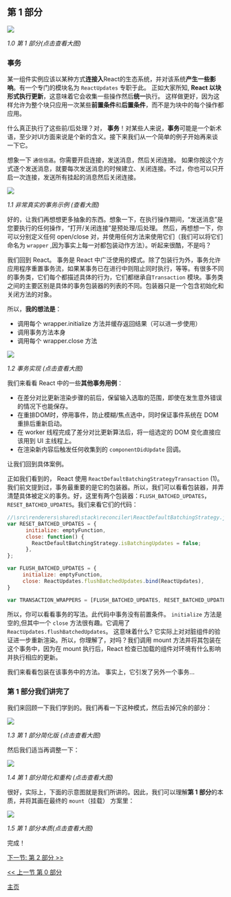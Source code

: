 ## 第 1 部分

[![](https://rawgit.com/Bogdan-Lyashenko/Under-the-hood-ReactJS/master/stack/images/1/part-1.svg)](https://rawgit.com/Bogdan-Lyashenko/Under-the-hood-ReactJS/master/stack/images/1/part-1.svg)

<em>1.0 第 1 部分(点击查看大图)</em>

### 事务

某一组件实例应该以某种方式**连接入**React的生态系统，并对该系统**产生一些影响**。有一个专门的模块名为 `ReactUpdates` 专职于此。 正如大家所知, **React 以块形式执行更新**，这意味着它会收集一些操作然后**统一**执行。
这样做更好，因为这样允许为整个块只应用一次某些**前置条件**和**后置条件**，而不是为块中的每个操作都应用。


什么真正执行了这些前/后处理？对， **事务**！对某些人来说，**事务**可能是一个新术语，至少对UI方面来说是个新的含义。接下来我们从一个简单的例子开始再来谈一下它。

想象一下 `通信信道`。你需要开启连接，发送消息，然后关闭连接。 如果你按这个方式逐个发送消息，就要每次发送消息的时候建立、关闭连接。不过，你也可以只开启一次连接，发送所有挂起的消息然后关闭连接。


[![](https://rawgit.com/Bogdan-Lyashenko/Under-the-hood-ReactJS/master/stack/images/1/communication-channel.svg)](https://rawgit.com/Bogdan-Lyashenko/Under-the-hood-ReactJS/master/stack/images/1/communication-channel.svg)

<em>1.1 非常真实的事务示例 (查看大图)</em>

好的，让我们再想想更多抽象的东西。想象一下，在执行操作期间，“发送消息”是您要执行的任何操作，“打开/关闭连接”是预处理/后处理。 然后，再想想一下，你可以分别定义任何 open/close 对，并使用任何方法来使用它们（我们可以将它们命名为 `wrapper` ,因为事实上每一对都包装动作方法）。听起来很酷，不是吗？

我们回到 React。 事务是 React 中广泛使用的模式。除了包装行为外，事务允许应用程序重置事务流，如果某事务已在进行中则阻止同时执行，等等。有很多不同的事务类，它们每个都描述具体的行为，它们都继承自`Transaction` 模块。事务类之间的主要区别是具体的事务包装器的列表的不同。包装器只是一个包含初始化和关闭方法的对象。

所以，**我的想法是**：
* 调用每个 wrapper.initialize 方法并缓存返回结果（可以进一步使用）
* 调用事务方法本身
* 调用每个 wrapper.close 方法

[![](https://rawgit.com/Bogdan-Lyashenko/Under-the-hood-ReactJS/master/stack/images/1/transaction.svg)](https://rawgit.com/Bogdan-Lyashenko/Under-the-hood-ReactJS/master/stack/images/1/transaction.svg)

<em>1.2 事务实现 (点击查看大图)</em>

我们来看看 React 中的一些**其他事务用例**：
* 在差分对比更新渲染步骤的前后，保留输入选取的范围，即使在发生意外错误的情况下也能保存。
* 在重排DOM时，停用事件，防止模糊/焦点选中，同时保证事件系统在 DOM 重排后重新启动。
* 在 worker 线程完成了差分对比更新算法后，将一组选定的 DOM 变化直接应该用到 UI 主线程上。
* 在渲染新内容后触发任何收集到的 `componentDidUpdate` 回调。

让我们回到具体案例。

正如我们看到的， React 使用  `ReactDefaultBatchingStrategyTransaction` (1)。我们前文提到过，事务最重要的是它的包装器。所以，我们可以看看包装器，并弄清楚具体被定义的事务。好，这里有两个包装器：`FLUSH_BATCHED_UPDATES`，`RESET_BATCHED_UPDATES`。我们来看它们的代码：

```javascript
//\src\renderers\shared\stack\reconciler\ReactDefaultBatchingStrategy.js#19
var RESET_BATCHED_UPDATES = {
	  initialize: emptyFunction,
	  close: function() {
		ReactDefaultBatchingStrategy.isBatchingUpdates = false;
	  },
};

var FLUSH_BATCHED_UPDATES = {
	 initialize: emptyFunction,
	 close: ReactUpdates.flushBatchedUpdates.bind(ReactUpdates),
}

var TRANSACTION_WRAPPERS = [FLUSH_BATCHED_UPDATES, RESET_BATCHED_UPDATES];
```

所以，你可以看看事务的写法。此代码中事务没有前置条件。 `initialize` 方法是空的,但其中一个 `close` 方法很有趣。它调用了`ReactUpdates.flushBatchedUpdates`。 这意味着什么? 它实际上对对脏组件的验证进一步重新渲染。所以，你理解了，对吗？我们调用 mount 方法并将其包装在这个事务中，因为在 mount 执行后，React 检查已加载的组件对环境有什么影响并执行相应的更新。

我们来看看包装在该事务中的方法。 事实上，它引发了另外一个事务...


### **第 1 部分**我们讲完了

我们来回顾一下我们学到的。我们再看一下这种模式，然后去掉冗余的部分：

[![](https://rawgit.com/Bogdan-Lyashenko/Under-the-hood-ReactJS/master/stack/images/1/part-1-A.svg)](https://rawgit.com/Bogdan-Lyashenko/Under-the-hood-ReactJS/master/stack/images/1/part-1-A.svg)

<em>1.3 第 1 部分简化版 (点击查看大图)</em>

然后我们适当再调整一下：

[![](https://rawgit.com/Bogdan-Lyashenko/Under-the-hood-ReactJS/master/stack/images/1/part-1-B.svg)](https://rawgit.com/Bogdan-Lyashenko/Under-the-hood-ReactJS/master/stack/images/1/part-1-B.svg)

<em>1.4 第 1 部分简化和重构 (点击查看大图)</em>

很好，实际上，下面的示意图就是我们所讲的。因此，我们可以理解**第 1 部分**的本质，并将其画在最终的 `mount`（挂载） 方案里：

[![](https://rawgit.com/Bogdan-Lyashenko/Under-the-hood-ReactJS/master/stack/images/1/part-1-C.svg)](https://rawgit.com/Bogdan-Lyashenko/Under-the-hood-ReactJS/master/stack/images/1/part-1-C.svg)

<em>1.5 第 1 部分本质(点击查看大图)</em>

完成！

[下一节: 第 2 部分 >>](./Part-2.md)

[<< 上一节 第 0 部分](./Part-0.md)


[主页](./README.md)
